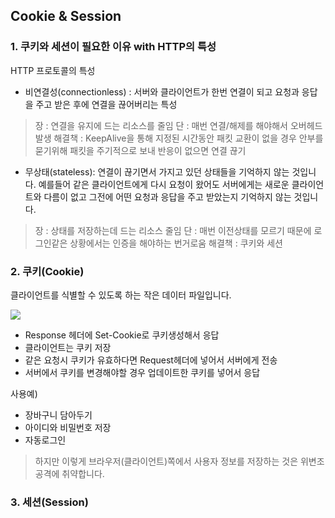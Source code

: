 ## Cookie & Session

### 1. 쿠키와 세션이 필요한 이유 with HTTP의 특성

HTTP 프로토콜의 특성
- 비연결성(connectionless) : 서버와 클라이언트가 한번 연결이 되고 요청과 응답을 주고 받은 후에 연결을 끊어버리는 특성 
  
> 장 : 연결을 유지에 드는 리소스를 줄임
> 단 : 매번 연결/해제를 해야해서 오버헤드발생
> 해결책 : KeepAlive을 통해 지정된 시간동안 패킷 교환이 없을 경우 안부를 묻기위해 패킷을 주기적으로 보내 반응이 없으면 연결 끊기 
  
- 무상태(stateless): 연결이 끊기면서 가지고 있던 상태들을 기억하지 않는 것입니다. 예를들어 같은 클라이언트에게 다시 요청이 왔어도 서버에게는 새로운 클라이언트와 다름이 없고 그전에 어떤 요청과 응답을 주고 받았는지 기억하지 않는 것입니다.  

> 장 : 상태를 저장하는데 드는 리소스 줄임
> 단 : 매번 이전상태를 모르기 때문에 로그인같은 상황에서는 인증을 해야하는 번거로움
> 해결책 : 쿠키와 세션


### 2. 쿠키(Cookie)

클라이언트를 식별할 수 있도록 하는 작은 데이터 파일입니다. 

![](https://miro.medium.com/max/1060/1*fWfKsO9P2rReNzJM2doBhQ.png)

- Response 헤더에 Set-Cookie로 쿠키생성해서 응답
- 클라이언트는 쿠키 저장
- 같은 요청시 쿠키가 유효하다면 Request헤더에 넣어서 서버에게 전송
- 서버에서 쿠키를 변경해야할 경우 업데이트한 쿠키를 넣어서 응답

사용예) 
- 장바구니 담아두기
- 아이디와 비밀번호 저장
- 자동로그인
  
> 하지만 이렇게 브라우저(클라이언트)쪽에서 사용자 정보를 저장하는 것은 위변조 공격에 취약합니다. 

### 3. 세션(Session)




